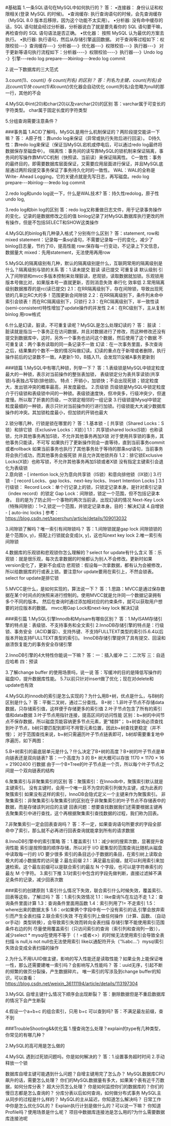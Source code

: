 #基础篇
1.一条SQL语句在MySQL中如何执行的？
答：
•连接器： 身份认证和权限相关(登录 MySQL 的时候)。
•查询缓存:  执行查询语句的时候，会先查询缓存（MySQL 8.0 版本后移除，因为这个功能不太实用）。
•分析器:  没有命中缓存的话，SQL 语句就会经过分析器，分析器说白了就是要先看你的 SQL 语句要干嘛，再检查你的 SQL 语句语法是否正确。
•优化器： 按照 MySQL 认为最优的方案去执行。
•执行器:  执行语句，然后从存储引擎返回数据。
对于查询等过程如下：权限校验---》查询缓存---》分析器---》优化器---》权限校验---》执行器---》
对于更新等语句执行流程如下：分析器----》权限校验----》执行器---》Undo log -》引擎---redo log prepare---》binlog---》redo log commit

2.说一下数据库的三大范式

3.count(1)、count(*) 与 count(列名) 的区别？
答：列名为主键，count(列名)会比count(1)快
   count(1)和count(*)优化器会自动优化
   count(列名)会忽略为null的那一行，其他的不会
 
4.MySQL中int(20)和char(20)以及varchar(20)的区别
答：varchar属于可变长的字符类型。
    char属于固定长度的字符类型
   
5.分组查询需要注意条件？

###事务篇
1.ACID了解吗，MySQL是用什么机制保证的？两阶段提交能讲一下嘛？
答：
A原子性：靠undo log来保证（异常或执行失败后进行回滚）。
D持久性：靠redo log来保证（保证当MySQL宕机或停电后，可以通过redo log最终将数据保存至磁盘中）。
I隔离性：事务间的读写靠MySQL的锁机制来保证隔离，事务间的写操作靠MVCC机制（快照读、当前读）来保证隔离性。
C一致性：事务的最终目的，即需要数据库层面保证，又需要应用层面进行保证，并且MySQL底层通过两阶段提交事务保证了事务持久化时的一致性。
WAL：WAL的全称是Write- Ahead Logging，它的关键点就是先写日志，再写磁盘。redo log prepare---》binlog---》redo log commit

2.redo log和undo log说一下，什么是WAL技术?
答：持久性redolog，原子性undo log,

3.redo log和bin log的区别
答：redo log又称重做日志文件，用于记录事务操作的变化，记录的是数据修改之后的值
    binlog记录了对MySQL数据库执行更改的所有操作，但是不包括SELECT和SHOW这类操作

4.MySQL的binlog有几种录入格式？分别有什么区别？
答：statement, row和mixed
  statement：记录每一条sql语句，不需要记录每一行的变化，减少了binlog日志量，节约了I0，提高性能
  row:保存每一行变动，不记录上下文信息，数据量大
  mixed：先用statement，无法使用再用row
  
5.MySQL的隔离级别有几种，默认的隔离级别是什么，互联网常用的隔离级别是什么？隔离级别与锁的关系
答：1.读未提交  脏读
    读已提交 
    可重复读  默认级别 引入了间隙锁和mvcc多版本控制来处理脏读，悲观锁，读取数据就加锁。乐观锁用版本号做比对，如果版本号一直就更新，否则消息失效
    串行化  效率低
    2.常用隔离级别数据推荐的是rc(读已提交)
     2.1：在RR隔离级别下，存在间隙锁，导致出现死锁的几率比RC大的多！范围更新会间隙锁
     2.2：在RR隔离级别下，条件列未命中索引会锁表！而在RC隔离级别下，只锁行
     2.3：在RC隔离级别下，半一致性读(semi-consistent)特性增加了update操作的并发性
     2.4：在RC级别下，主从复制binlog 用row格式 
    
6.什么是幻读，脏读，不可重复读呢？MySQL是怎么处理幻读的？
答： 脏读 ：脏读就是指当一个事务正在访问数据，并且对数据进行了修改，而这种修改还没有提交到数据库中，这时，另外一个事务也访问这个数据，然后使用了这个数据
     不可重复读：两个事务读取的同一条记录不一致
     幻读：在一次事务里面，多次查询之后，结果集的个数不一致的情况叫做幻读。幻读的重点在于新增或者删除，执行操作前后的记录数不一致。A更新1-10，B插入11，会发现11没被A事务更新到
     
###锁篇
1.MySQL中有哪几种锁，列举一下？
答：1.表级锁是MySQL中锁定粒度最大的一种锁，表示对当前操作的整张表加锁，
       表级锁定分为表共享读锁(共享锁)与表独占写锁(排他锁)。
       特点：开销小，加锁快；不会出现死锁；锁定粒度大，发出锁冲突的概率最高，并发度最低。
   2.页级锁
  页级锁是MySQL中锁定粒度介于行级锁和表级锁中间的一种锁。表级锁速度快，但冲突多，行级冲突少，但速度慢。所以取了折衷的页级，一次锁定相邻的一组记录
   3.行级锁是Mysql中锁定粒度最细的一种锁，表示只针对当前操作的行进行加锁。行级锁能大大减少数据库操作的冲突。其加锁粒度最小，但加锁的开销也最大
   
2.锁分哪几种，行锁是锁在哪里的？
答：1.基本锁 - [ 共享锁（Shared Locks：S锁）和排它锁（Exclusive Locks：X锁）]
     1.1：共享锁shared locks(S锁）也称读锁，允许其他事务再加S锁，不允许其他事务再加X锁
           对于使用共享锁的事务，其他事务只能读，不可写
           如果执行了更新操作则会一直等待，直到当前事务commit或者rollback
           如果当前事务也执行了其他事务处于等待的那条sql语句，当前事务将会执行成功，而其他事务会报死锁
           并且允许其他锁共存
      1.2：排它锁Exclusive Locks(X锁）也称写锁，不允许其他事务再加S锁或者X锁
           没有指定主键索引会退化为表级锁     
    2.意向锁 - [ intention lock,分为意向共享锁（IS锁）和意向排他锁（IX锁）]
    3.行锁 - [ record Locks、gap locks、next-key locks、Insert Intention Locks ]
     3.1行级锁：
         Record Lock：单个行记录上的锁，只锁定记录本身。是针对索引记录（index record）的锁定
         Gap Lock：间隙锁，锁定一个范围，但不包括记录本身。 目的是为了防止同一个事物的两次当前读，出现幻读的情况
         Next-Key Lock（特殊间隙锁）：1+2,锁定一个范围，并锁定记录本身。目的：解决幻读
    4.自增锁 - [ auto-inc locks ]
参考：https://blog.csdn.net/taoerchun/article/details/109013032

3.间隙锁了解吗？唯一索引有间隙锁吗？
答：1.间隙锁就是gap lock
    间隙锁锁的是个范围(x, y)，搭配上行锁就会变成(x, y]，这也叫next key lock
    2.唯一索引有间隙锁

4.数据库的乐观锁和悲观锁你怎么理解的？select for update有什么含义
答：乐观锁：就是很乐观，每次去拿数据的时候都认为别人不会修改。更新时如果version变化了，更新不会成功
   悲观锁：假设每一次拿数据，都有认为会被修改，所以给数据库的行或表上锁。要注意for update要用在索引上，不然会锁表。
   select for update是排它锁

5.MVCC是什么，是如何实现的，算法说一下？
答：1.思路：MVCC是通过保存数据在某个时间点的快照来进行控制的。使用MVCC就是允许同一个数据记录拥有多个不同的版本。
    然后在查询时通过添加相对应的约束条件，就可以获取用户想要的对应版本的数据。
    mvcc用Gap Lock和next-key lock 解决幻读

###索引篇
1.MySQL引擎Innodb和Myisam有哪些区别？
答：1.MyISAM存储引擎的特点是：表级锁、不支持事务和全文索引
    2.InnoDB存储引擎的特点是：行级锁、事务安全（ACID兼容）、支持外键、不支持FULLTEXT类型的索引(5.6.4以后版本开始支持FULLTEXT类型的索引)。
      InnoDB存储引擎提供了具有提交、回滚和崩溃恢复能力的事务安全存储引擎
      
2.InnoDB引擎的4大特性你能说一下嘛？
答：一：插入缓冲
  二：二次写
  三：自适应哈希
  四：预读
  
3.了解change buffer 的使用场景吗，说一说
答：写缓冲的目的是降低写操作的磁盘IO，提升数据库性能。
    5.7以前只针对insert做了优化；现在对delete和update也有效

4.MySQL的innodb的索引是怎么实现的？为什么用B+树，优点是什么，与B树的区别是什么？
答：平衡二叉树，通过二分查找。
    B+树：1.非叶子节点不存储data数据，只存储索引值，这样便于存储更多的索引值
          2.叶子节点包含了所有的索引值和data数据
          3.叶子节点用指针连接，提高区间的访问性能
    区别：b+树的中间节点不保存数据，所以磁盘页能容纳更多节点元素，更“矮胖”；
          b+树查询必须查找到叶子节点，b树只要匹配到即可不用管元素位置，因此b+树查找更稳定（并不慢）；
          对于范围查找来说，b+树只需遍历叶子节点链表即可，b树却需要重复地中序遍历，如下两图：      

5.B+树索引的最底层单元是什么？什么决定了B+树的高度？B+树的叶子节点是单向链表还是双向链表?
答：一个高度为 3 的 B+ 树大概可以存放 1170 × 1170 × 16 = 21902400 行数据
    由于一个B+Tree的叶子节点是一个页，所以每个叶子节点之间是一个双向链表的结构

6.聚集索引与非聚集索引的区别
答：聚簇索引：在Innodb中，聚簇索引默认就是主键索引。
     没有主键时，会用一个唯一且不为空的索引列做为主键，成为此表的聚簇索引
     如果没有这样的索引，InnoDB会隐式定义一个主键来作为聚簇索引。
     非聚集索引：非聚集索引与聚集索引的区别在于非聚集索引的叶子节点不存储表中的数据，而是存储该列对应的主键
     回表问题：想要查找数据我们还需要根据主键再去聚集索引中进行查找，这个再根据聚集索引查找数据的过程，我们称为回表。
  
7.非聚集索引一定会回表查询吗？
答：不一定，如果查询语句所要求的字段全部命中了索引，那么就不必再进行回表查询就能拿到所有的请求数据

8.InnoDB引擎中的索引策略
答：1.覆盖索引
     1.1：减少树的搜索次数，显著提升查询性能
         索引是按照值的顺序存储，所以对于 I/O 密集型的范围查询比随机从磁盘中读取每一行的 I/O 要少很多
         索引的条目远小于数据的条目，在索引树上读取会极大的减小数据库的访问量
     2.最左前缀
      2.1：满足最左前缀，就可以利用索引来加速检索。这个最左前缀可以是联合索引的最左 N 个字段，也可以是字符串索引的最左 M 个字符。 
     3.索引下推
      3.1对索引中包含的字段先做判断，直接过滤掉不满足条件的记录，减少回表次数   

###索引的创建原则
1.索引什么情况下失效，联合索引什么时候失效，覆盖索引、回表等这些，了解过吗？
答：1.索引失效情况
     1.1：like查询%在左边不走
     1.2：查询条件里面计算
     1.3：查询条件里面用函数
     1.4：索引列用了!= 不走索引
     1.5：where出来的数据太多
     1.6：or如果俩个字段中有一个没有索引的话,引擎会放弃索引而产生全表扫描
   2.联合索引失效
   不在索引列上做任何操作（计算、函数、（自动or手动）类型转换），会导致索引失效而转向全表扫描
   存储引擎不能使用索引范围条件右边的列
   尽量使用覆盖索引（只访问索引的查询（索引列和查询列一致）），减少select *
   mysql在使用不等于（！=或者<>）的时候无法使用索引会导致全表扫描
   is null,is not null也无法使用索引
   like以通配符开头（’%abc…’）mysql索引失效会变成全表扫描的操作
     
2.为什么不用UUID做主键，影响的写入性能还是读取性能？如果业务上能保证唯一性，那么还需要建唯一索引吗？会影响写入性能吗？
答：uuid无序，引起不断的频繁的做页分裂操，产生数据碎片。
    唯一索引的写涉及到change buffer的知识，可以查看：https://blog.csdn.net/weixin_36111194/article/details/113197304

3.MySQL 自增主键什么情况下顺序会出现断裂？
答：删除数据但是不重启数据库的情况下会产生断裂

4.假设一个a+b+c 的组合索引，只用 b+c 可以查到吗?
答：不满足最左前缀，查不到

###TroubleShooting&&优化篇
1.慢查询怎么处理？explain的type有几种类型，你常见的有哪几种？

2.MySQL的高可用是怎么做的

4.MySQL 遇到过死锁问题吗，你是如何解决的？
答：1.设置事务超时时间  2.手动释放一个锁

数据库自增主键可能遇到什么问题？自增主键用完了怎么办？
MySQL数据库CPU飙升的话，需要怎么处理？
你们的MySQL数据量有多大，如果某个表有近千万数据，如何分库分表？
超大分页怎么处理？
你是如何监控你们的数据库的？你们的慢日志都是怎么查询的？
分库分表以后如何查询，如何做分布式事务
MySQL主从同步的过程是什么样的？
MySQL的主从延迟，你知道怎么解决吗？
日常工作中你是怎么优化SQL的？
Explain执行计划是做什么的？可以说一下嘛？
你知道Profile吗？使用场景是什么呢？
项目中数据库连接池是怎么用的?为什么需要数据库连接池呢